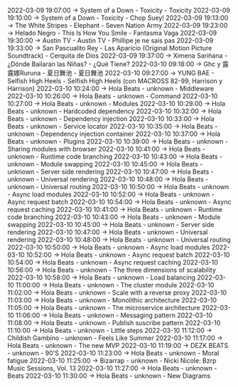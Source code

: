 2022-03-09 19:07:00 -> System of a Down - Toxicity - Toxicity
2022-03-09 19:10:00 -> System of a Down - Toxicity - Chop Suey!
2022-03-09 19:13:00 -> The White Stripes - Elephant - Seven Nation Army
2022-03-09 19:23:00 -> Helado Negro - This Is How You Smile - Fantasma Vaga
2022-03-09 19:30:00 -> Austin TV - Austin TV - Phillipe je ne sais pas
2022-03-09 19:33:00 -> San Pascualito Rey - Las Aparicio (Original Motion Picture Soundtrack) - Cerquita de Dios
2022-03-09 19:37:00 -> Ximena Sariñana - ¿Dónde Bailarán las Niñas? - ¿Qué Tiene?
2022-03-10 09:18:00 -> Ghc y 露露娜Ruruna - 夏日舞池 - 夏日舞池
2022-03-10 09:27:00 -> YUNG BAE - Selfish High Heels - Selfish High Heels (con MACROSS 82-99, Harrison y Harrison)
2022-03-10 10:24:00 -> Hola Beats - unknown - Middleware
2022-03-10 10:26:00 -> Hola Beats - unknown - Command
2022-03-10 10:27:00 -> Hola Beats - unknown - Modules
2022-03-10 10:29:00 -> Hola Beats - unknown - Hardcoded dependency
2022-03-10 10:32:00 -> Hola Beats - unknown - Dependency injection
2022-03-10 10:33:00 -> Hola Beats - unknown - Service locator
2022-03-10 10:35:00 -> Hola Beats - unknown - Dependency injection container
2022-03-10 10:37:00 -> Hola Beats - unknown - Plugins
2022-03-10 10:39:00 -> Hola Beats - unknown - Sharing modules with browser
2022-03-10 10:41:00 -> Hola Beats - unknown - Runtime code branching
2022-03-10 10:43:00 -> Hola Beats - unknown - Module swapping
2022-03-10 10:45:00 -> Hola Beats - unknown - Server side rendering
2022-03-10 10:47:00 -> Hola Beats - unknown - Universal rendering
2022-03-10 10:48:00 -> Hola Beats - unknown - Universal routing
2022-03-10 10:50:00 -> Hola Beats - unknown - Async load modules
2022-03-10 10:52:00 -> Hola Beats - unknown - Async request batch
2022-03-10 10:54:00 -> Hola Beats - unknown - Async request caching
2022-03-10 10:41:00 -> Hola Beats - unknown - Runtime code branching
2022-03-10 10:43:00 -> Hola Beats - unknown - Module swapping
2022-03-10 10:45:00 -> Hola Beats - unknown - Server side rendering
2022-03-10 10:47:00 -> Hola Beats - unknown - Universal rendering
2022-03-10 10:48:00 -> Hola Beats - unknown - Universal routing
2022-03-10 10:50:00 -> Hola Beats - unknown - Async load modules
2022-03-10 10:52:00 -> Hola Beats - unknown - Async request batch
2022-03-10 10:54:00 -> Hola Beats - unknown - Async request caching
2022-03-10 10:56:00 -> Hola Beats - unknown - The three dimensions of scalability
2022-03-10 10:58:00 -> Hola Beats - unknown - Load balancing
2022-03-10 11:00:00 -> Hola Beats - unknown - The cluster module
2022-03-10 11:02:00 -> Hola Beats - unknown - Scale with a reverse proxy
2022-03-10 11:03:00 -> Hola Beats - unknown - Monolithic architecture
2022-03-10 11:05:00 -> Hola Beats - unknown - The microservice architecture
2022-03-10 11:06:00 -> Hola Beats - unknown - Messaging pattern
2022-03-10 11:08:00 -> Hola Beats - unknown - Publish suscribe pattern
2022-03-10 11:10:00 -> Hola Beats - unknown - Little steps
2022-03-10 11:12:00 -> Childish Gambino - unknown - Feels Like Summer
2022-03-10 11:17:00 -> Hola Beats - unknown - The new MVP
2022-03-10 11:19:00 -> DEZK BEATS - unknown - 90'S
2022-03-10 11:23:00 -> Hola Beats - unknown - Moral fatigue
2022-03-10 11:25:00 -> Bizarrap - unknown - Nicki Nicole: Bzrp Music Sessions, Vol. 13
2022-03-10 11:27:00 -> Hola Beats - unknown - Beats
2022-03-10 11:30:00 -> Hola Beats - unknown - New Diagrams

